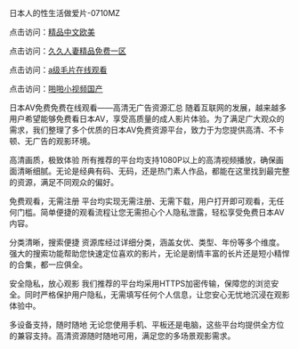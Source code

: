 日本人的性生活做爱片-0710MZ

点击访问：<a href="https://heiliaoxqkkct.pages.dev">精品中文欧美</a>

点击访问：<a href="https://heiliaozj3tjd.pages.dev">久久人妻精品免费一区</a>

点击访问：<a href="https://heiliaoga6s9v.pages.dev">a级毛片在线观看</a>

点击访问：<a href="https://heiliao2dmwwy.pages.dev">啪啪小视频国产</a>

日本AV免费免费在线观看——高清无广告资源汇总
随着互联网的发展，越来越多用户希望能够免费看日本AV，享受高质量的成人影片体验。为了满足广大观众的需求，我们整理了多个优质的日本AV免费资源平台，致力于为您提供高清、不卡顿、无广告的观影环境。

高清画质，极致体验
所有推荐的平台均支持1080P以上的高清视频播放，确保画面清晰细腻。无论是经典有码、无码，还是热门素人作品，都能在这里找到最完整的资源，满足不同观众的偏好。

免费观看，无需注册
平台均实现无需注册、无需下载，用户打开即可观看，无任何门槛。简单便捷的观看流程让您无需担心个人隐私泄露，轻松享受免费日本AV内容。

分类清晰，搜索便捷
资源库经过详细分类，涵盖女优、类型、年份等多个维度。强大的搜索功能帮助您快速定位喜欢的影片，无论是剧情丰富的长片还是短小精悍的合集，都一应俱全。

安全隐私，放心观影
我们推荐的平台均采用HTTPS加密传输，保障您的浏览安全。同时严格保护用户隐私，无需填写任何个人信息，让您安心无忧地沉浸在观影体验中。

多设备支持，随时随地
无论您使用手机、平板还是电脑，这些平台均提供全方位的兼容支持。高清资源随时随地可用，满足您的多场景观影需求。

<span style="display:none;">[Canonical link]( ）</span>
